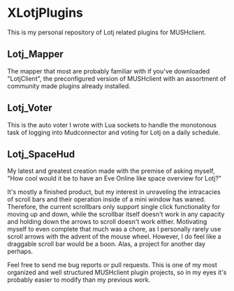 # XLotjPlugins

This is my personal repository of Lotj related plugins for MUSHclient.

## Lotj\_Mapper

The mapper that most are probably familiar with if you've downloaded "LotjClient", the preconfigured version of MUSHclient with an assortment of community made plugins already installed.

## Lotj\_Voter

This is the auto voter I wrote with Lua sockets to handle the monotonous task of logging into Mudconnector and voting for Lotj on a daily schedule.

## Lotj\_SpaceHud

My latest and greatest creation made with the premise of asking myself, "How cool would it be to have an Eve Online like space overview for Lotj?"

It's mostly a finished product, but my interest in unraveling the intracacies of scroll bars and their operation inside of a mini window has waned. Therefore, the current scrollbars only support single click functionality for moving up and down, while the scrollbar itself doesn't work in any capacity and holding down the arrows to scroll doesn't work either. Motivating myself to even complete that much was a chore, as I personally rarely use scroll arrows with the advent of the mouse wheel. However, I do feel like a draggable scroll bar would be a boon. Alas, a project for another day perhaps. 

Feel free to send me bug reports or pull requests. This is one of my most organized and well structured MUSHclient plugin projects, so in my eyes it's probably easier to modify than my previous work.
